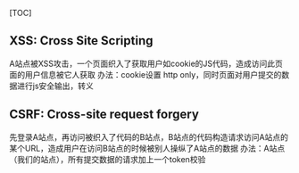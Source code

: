 [TOC]

## XSS: Cross Site Scripting
A站点被XSS攻击，一个页面织入了获取用户如cookie的JS代码，造成访问此页面的用户信息被它人获取
办法：cookie设置 http only，同时页面对用户提交的数据进行js安全输出，转义

## CSRF: Cross-site request forgery
先登录A站点，再访问被织入了代码的B站点，B站点的代码构造请求访问A站点的某个URL，造成用户在访问B站点的时候被别人操纵了A站点的数据
办法：A站点（我们的站点），所有提交数据的请求加上一个token校验